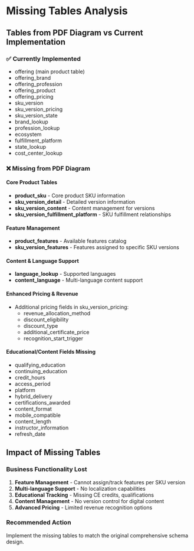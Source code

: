 # Missing Tables Analysis

## Tables from PDF Diagram vs Current Implementation

### ✅ Currently Implemented
- offering (main product table)
- offering_brand
- offering_profession  
- offering_product
- offering_pricing
- sku_version
- sku_version_pricing
- sku_version_state
- brand_lookup
- profession_lookup
- ecosystem
- fulfillment_platform
- state_lookup
- cost_center_lookup

### ❌ Missing from PDF Diagram

#### Core Product Tables
- **product_sku** - Core product SKU information
- **sku_version_detail** - Detailed version information
- **sku_version_content** - Content management for versions
- **sku_version_fulfillment_platform** - SKU fulfillment relationships

#### Feature Management
- **product_features** - Available features catalog
- **sku_version_features** - Features assigned to specific SKU versions

#### Content & Language Support
- **language_lookup** - Supported languages
- **content_language** - Multi-language content support

#### Enhanced Pricing & Revenue
- Additional pricing fields in sku_version_pricing:
  - revenue_allocation_method
  - discount_eligibility
  - discount_type
  - additional_certificate_price
  - recognition_start_trigger

#### Educational/Content Fields Missing
- qualifying_education
- continuing_education
- credit_hours
- access_period
- platform
- hybrid_delivery
- certifications_awarded
- content_format
- mobile_compatible
- content_length
- instructor_information
- refresh_date

## Impact of Missing Tables

### Business Functionality Lost
1. **Feature Management** - Cannot assign/track features per SKU version
2. **Multi-language Support** - No localization capabilities
3. **Educational Tracking** - Missing CE credits, qualifications
4. **Content Management** - No version control for digital content
5. **Advanced Pricing** - Limited revenue recognition options

### Recommended Action
Implement the missing tables to match the original comprehensive schema design.